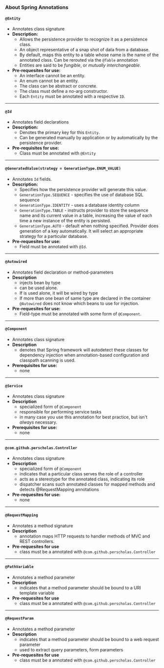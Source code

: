 ### About Spring Annotations

#### `@Entity`
* Annotates class signature
* **Description:**
	* Allows the persistence provider to recognize it as a persistence class.
	* An object representative of a snap shot of data from a database.
	* By default, maps this entity to a table whose name is the name of the annotated class. Can be rerouted via the `@Table` annotation
	* Entities are said to be _fungible_, or _mutually interchangeable_.
* **Pre-requesites for use:**
	* An interface cannot be an entity.
	* An enum cannot be an entity.
	* The class can be abstract or concrete.
	* The class must define a no-arg constructor.
	* Each `Entity` must be annotated with a respective `ID`.








<hr>

#### `@Id`
* Annotates field declarations
* **Description:**
	* Denotes the primary key for this `Entity`.
	* Can be generated manually by application or by automatically by the persistence provider.
* **Pre-requisites for use:**
	* Class must be annotated with `@Entity`

	
	
	
	
	
	
	
		
<hr>

#### `@GeneratedValue(strategy = GenerationType.ENUM_VALUE)`
* Annotates `Id` fields.
* **Description:**
	* Specifies how the persistence provider will generate this value.
	* `GenerationType.SEQUENCE` - specifies the use of database SQL sequence
	* `GenerationType.IDENTITY` - uses a database identity column
	* `GenerationType.TABLE` - instructs provider to store the sequence name and its current value in a table, increasing the value of each time a new instance of the entity is persisted.
	* `GenerationType.AUTO` - default when nothing specified. Provider does generation of a key automatically. It will select an appropriate strategy for a particular database.
* **Pre-requesites for use:**
	* Field must be annotated with `@Id`.











<hr>

#### `@Autowired`
* Annotates field declaration or method-parameters
* **Description**
	* injects bean by type
	* can be used alone.
	* If is used alone, it will be wired by type
	* If more than one bean of same type are declared in the container `@Autowired` does not know which beans to use for injection.
* **Pre-requesites for use:**
	* Field-type must be annotated with some form of `@Component`.







<hr>

#### `@Component`
* Annotates class signature
* **Description**
	* denotes that Spring framework will autodetect these classes for dependency injection when annotation-based configuration and classpath scanning is used.
* **Prerequisites for use:**
	* none	
	
	
	
	

 
<hr>

#### `@Service`
* Annotates class signature
* **Description**
	* specialized form of `@Component`
	* responsible for performing service tasks
	* in many case you use this annotation for best practice, but isn't _always_ necessary.
* **Prerequisites for use:**
	* none	
	
	
	
	
<hr>

#### `@com.github.perscholas.Controller`
* Annotates class signature
* **Description**
	* specialized form of `@Component`
	* indicates that a particular class serves the role of a controller
	* acts as a stereotype for the annotated class, indicating its role
	* dispatcher scans such annotated classes for mapped methods and detects @RequestMapping annotations
* **Pre-requesites for use:**
	* none

 
 
 
 
 
 
 
<hr>
 
#### `@RequestMapping`
* Annotates a method signature
* **Description**
	* annotation maps HTTP requests to handler methods of MVC and REST controllers.
* **Pre-requesites for use**
	* class must be a annotated with `@com.github.perscholas.Controller`

	
	
	
	
	
	
	
<hr>
 
#### `@PathVariable`
* Annotates a method parameter
* **Description**
	* indicates that a method parameter should be bound to a URI template variable
* **Pre-requesites for use**
	* class must be a annotated with `@com.github.perscholas.Controller`







<hr>
 
#### `@RequestParam`
* Annotates a method parameter
* **Description**
	* indicates that a method parameter should be bound to a web request parameter
	* used to extract query parameters, form parameters 
* **Pre-requesites for use**
	* class must be a annotated with `@com.github.perscholas.Controller`
 
 